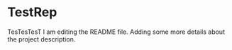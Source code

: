 # TestRep
TesTesTesT
I am editing the README file. Adding some more details about the project description.

